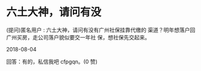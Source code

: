 # 六土大神，请问有没

(提问)匿名用户 : 六土大神，请问有没有广州社保挂靠代缴的 渠道？明年想落户回广州买房，走公司落户貌似要交一年社 保，想社保先交起来。

2018-08-04

回答：有的，私信我吧 cfpgqn。(0 赞)